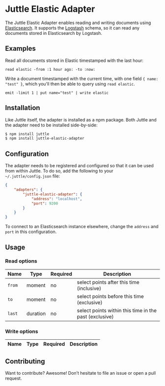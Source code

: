 # Juttle Elastic Adapter

The Juttle Elastic Adapter enables reading and writing documents using [Elasticsearch](https://www.elastic.co/products/elasticsearch). It supports the [Logstash](https://www.elastic.co/products/logstash) schema, so it can read any documents stored in Elasticsearch by Logstash.

## Examples

Read all documents stored in Elastic timestamped with the last hour:

```juttle
read elastic -from :1 hour ago: -to :now:
```

Write a document timestamped with the current time, with one field `{ name: "test" }`, which you'll then be able to query using `read elastic`.

```juttle
emit -limit 1 | put name="test" | write elastic
```

## Installation

Like Juttle itself, the adapter is installed as a npm package. Both Juttle and
the adapter need to be installed side-by-side:

```bash
$ npm install juttle
$ npm install juttle-elastic-adapter
```

## Configuration

The adapter needs to be registered and configured so that it can be used from
within Juttle. To do so, add the following to your `~/.juttle/config.json` file:

```json
{
    "adapters": {
        "juttle-elastic-adapter": {
            "address": "localhost",
            "port": 9200
        }
    }
}
```

To connect to an Elasticsearch instance elsewhere, change the `address`
and `port` in this configuration.

## Usage

### Read options


Name | Type | Required | Description
-----|------|----------|-------------
`from` | moment | no | select points after this time (inclusive)
`to`   | moment | no | select points before this time (exclusive)
`last` | duration | no | select points within this time in the past (exclusive)

### Write options

Name | Type | Required | Description
-----|------|----------|-------------

## Contributing

Want to contribute? Awesome! Don’t hesitate to file an issue or open a pull
request.
